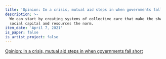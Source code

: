```yaml
---
title: 'Opinion: In a crisis, mutual aid steps in when governments fall short'
description: >-
  We can start by creating systems of collective care that make the sharing of
  social capital and resources the norm.
item_date: 'April 7, 2021'
is_paper: false
is_artist_project: false
---
```

[Opinion: In a crisis, mutual aid steps in when governments fall short](https://coloradosun.com/2021/04/07/mutual-aid-opinion/)
